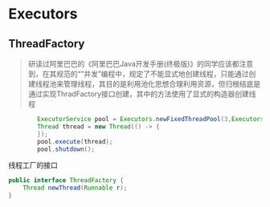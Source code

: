 # Executors

## ThreadFactory

> 研读过阿里巴巴的《阿里巴巴Java开发手册(终极版)》的同学应该都注意到，在其规范的“”并发”编程中，规定了不能显式地创建线程，只能通过创建线程池来管理线程，其目的是利用池化思想合理利用资源，但归根结底是通过实现ThradFactory接口创建，其中的方法使用了显式的构造器创建线程
> 

~~~java
        ExecutorService pool = Executors.newFixedThreadPool(3,Executors.defaultThreadFactory());
        Thread thread = new Thread(() -> {
        });
        pool.execute(thread);
        pool.shutdown();
~~~

线程工厂的接口

~~~java
public interface ThreadFactory {
    Thread newThread(Runnable r);
}
~~~

